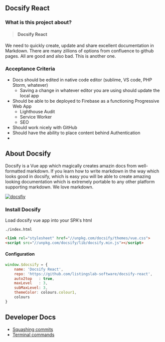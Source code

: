 ## Docsify React

### What is this project about?

> #### Docsify React 
We need to quickly create, update and share excellent documentation in Markdown. 
There are many zillions of options from confluence to github pages. All are good and 
also bad. This is another one.

### Acceptance Criteria

- Docs should be edited in native code editor (sublime, VS code, PHP Storm, whatever)
    - Saving a change in whatever editor you are using should update the local app
- Should be able to be deployed to Firebase as a functioning Progressive Web App
    - Lighthouse Audit
    - Service Worker
    - SEO
- Should work nicely with GitHub
- Should have the ability to place content behind Authentication
- 

## About Docsify

Docsify is a Vue app which magically creates amazin docs from well-formatted markdown. 
If you learn how to write markdown in the way which looks good in docsify, which is easy 
you will be able to create amazing looking documentation which is extremely portable to 
any other platform supporting markdown. We love markdown.

[![docsfiy](https://firebasestorage.googleapis.com/v0/b/docsify-react.appspot.com/o/docsify.jpg?alt=media&token=c1c0524c-8fbe-431a-9fdb-5a3c5b038313)](https://docsify.js.org/#/?id=docsify)

### Install Docsify

Load docsify vue app into your SPA's html

`./index.html`

```html
<link rel="stylesheet" href="//unpkg.com/docsify/themes/vue.css">
<script src="//unpkg.com/docsify/lib/docsify.min.js"></script>
```
#### Configuration

```javascript
window.$docsify = {
    name: 'Docsify React',
    repo: 'https://github.com/listingslab-software/docsify-react',
    auto2top   : true,
    maxLevel   : 3, 
    subMaxLevel: 3,
    themeColor: colours.colour1,
    colours
}
```

## Developer Docs 
- [Squashing commits](./md/git_rebase_interactive.md)
- [Terminal commands](./md/terminal_commands.md)